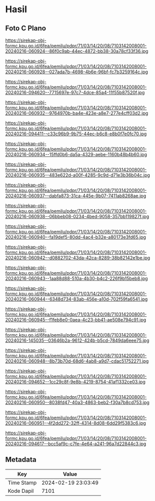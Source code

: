 # Hasil

## Foto C Plano

https://sirekap-obj-formc.kpu.go.id/6fea/pemilu/pdpr/71/03/14/20/08/7103142008001-20240216-060924--86f0c9ab-44ec-4872-bb38-30a78cf33f36.jpg

https://sirekap-obj-formc.kpu.go.id/6fea/pemilu/pdpr/71/03/14/20/08/7103142008001-20240216-060928--027ada7b-4698-4b6e-96bf-fc7b3259164c.jpg

https://sirekap-obj-formc.kpu.go.id/6fea/pemilu/pdpr/71/03/14/20/08/7103142008001-20240216-094620--7715697e-97c7-4dce-85a4-11f55b87520f.jpg

https://sirekap-obj-formc.kpu.go.id/6fea/pemilu/pdpr/71/03/14/20/08/7103142008001-20240216-060932--9764970b-ba4e-423e-a8e7-277e4cff03d2.jpg

https://sirekap-obj-formc.kpu.go.id/6fea/pemilu/pdpr/71/03/14/20/08/7103142008001-20240216-094411--c33c96b9-9b75-44ec-b6c8-e8b0f7e0fc70.jpg

https://sirekap-obj-formc.kpu.go.id/6fea/pemilu/pdpr/71/03/14/20/08/7103142008001-20240216-060934--15ffd0b6-da5a-4329-aebe-1160b48b4b60.jpg

https://sirekap-obj-formc.kpu.go.id/6fea/pemilu/pdpr/71/03/14/20/08/7103142008001-20240216-060935--483e622d-a00f-4285-9c9d-d71e3b36b04c.jpg

https://sirekap-obj-formc.kpu.go.id/6fea/pemilu/pdpr/71/03/14/20/08/7103142008001-20240216-060937--dabfa873-31ca-445e-9b07-7411ab8268ae.jpg

https://sirekap-obj-formc.kpu.go.id/6fea/pemilu/pdpr/71/03/14/20/08/7103142008001-20240216-060938--06bbeb08-0234-4bed-9058-357bb119827f.jpg

https://sirekap-obj-formc.kpu.go.id/6fea/pemilu/pdpr/71/03/14/20/08/7103142008001-20240216-060940--fa19def5-80dd-4ac4-b32e-a80173e3fd65.jpg

https://sirekap-obj-formc.kpu.go.id/6fea/pemilu/pdpr/71/03/14/20/08/7103142008001-20240216-060942--d0882702-43da-42ca-8289-38b82142e1be.jpg

https://sirekap-obj-formc.kpu.go.id/6fea/pemilu/pdpr/71/03/14/20/08/7103142008001-20240216-060943--1aa88d88-510a-4b30-b4c2-226f9b15beb8.jpg

https://sirekap-obj-formc.kpu.go.id/6fea/pemilu/pdpr/71/03/14/20/08/7103142008001-20240216-060944--6348d734-83ab-456e-a10d-702f59fa6541.jpg

https://sirekap-obj-formc.kpu.go.id/6fea/pemilu/pdpr/71/03/14/20/08/7103142008001-20240216-060945--f1feb8e0-0aea-4c23-bb41-ae508e794c91.jpg

https://sirekap-obj-formc.kpu.go.id/6fea/pemilu/pdpr/71/03/14/20/08/7103142008001-20240216-145035--03646b2a-9612-424b-b5cd-7849da6eee75.jpg

https://sirekap-obj-formc.kpu.go.id/6fea/pemilu/pdpr/71/03/14/20/08/7103142008001-20240216-060948--8b73b70d-68d6-4ab8-a9d7-cdac51752271.jpg

https://sirekap-obj-formc.kpu.go.id/6fea/pemilu/pdpr/71/03/14/20/08/7103142008001-20240216-094652--1cc29c8f-9e8b-4219-8754-41af1332ce03.jpg

https://sirekap-obj-formc.kpu.go.id/6fea/pemilu/pdpr/71/03/14/20/08/7103142008001-20240216-060950--8038fd47-40a3-4863-beb2-f30a7b8cd753.jpg

https://sirekap-obj-formc.kpu.go.id/6fea/pemilu/pdpr/71/03/14/20/08/7103142008001-20240216-060951--4f2dd272-32ff-4314-8d08-6dd29f5383c6.jpg

https://sirekap-obj-formc.kpu.go.id/6fea/pemilu/pdpr/71/03/14/20/08/7103142008001-20240216-094617--bcc5af9c-c7fe-4e64-a241-96a7d22844c3.jpg


## Metadata

| Key        | Value               |
| ---------- | ------------------- |
| Time Stamp | 2024-02-19 23:03:49 |
| Kode Dapil | 7101                |



